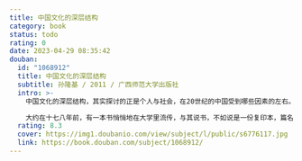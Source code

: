 ```yaml
---
title: 中国文化的深层结构
category: book
status: todo
rating: 0
date: 2023-04-29 08:35:42
douban:
  id: "1068912"
  title: 中国文化的深层结构
  subtitle: 孙隆基 / 2011 / 广西师范大学出版社
  intro: >-
    中国文化的深层结构，其实探讨的正是个人与社会，在20世纪的中国受到哪些因素的左右。“仁者，人也。”儒家思想影响了多少人的心理结构，中国人缺乏自我自主意识，也是其中一斑。全书视野开阔，令人心服。

    大约在十七八年前，有一本书悄悄地在大学里流传，与其说书，不如说是一份复印本，篇名叫《中国文化的深层结构》。作者名为孙隆基，据说他是香港人，而且到美国留的学。那个时候，正是“文化热”如火如荼的时候。文化人见了面，就要谈文化。书也是这样，只要染上“文化”二字，就立即洛阳纸贵，印个四五万册，是家常便饭之事。在这本书里，孙氏不仅谈文化，而且还是文化的深层结构，这就不能不撩拨起大家的好奇心了。
  rating: 8.3
  cover: https://img1.doubanio.com/view/subject/l/public/s6776117.jpg
  link: https://book.douban.com/subject/1068912/
---
```


